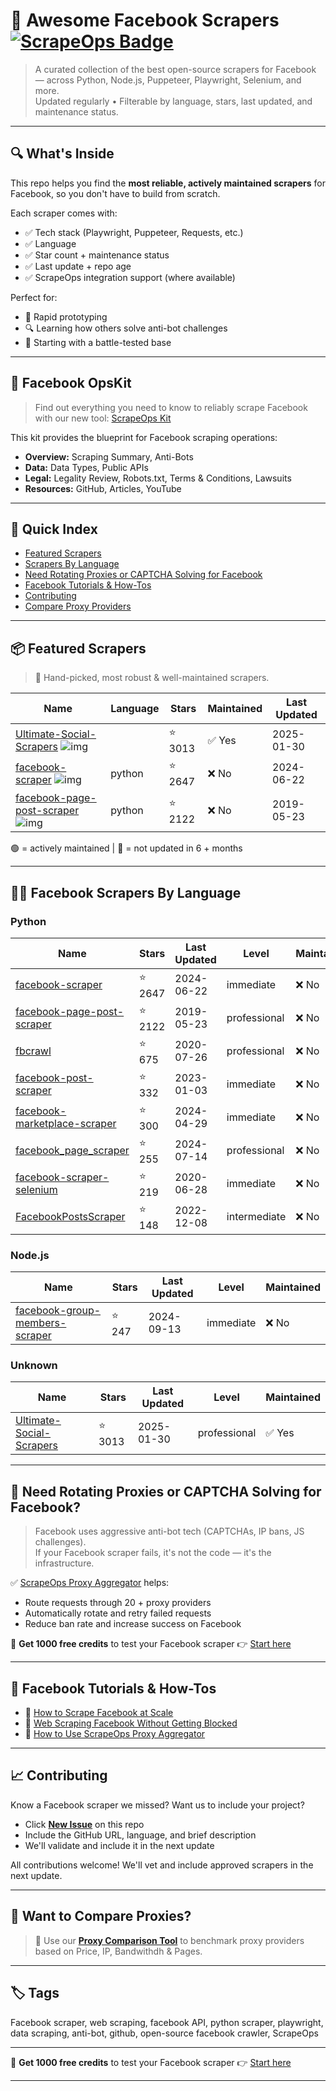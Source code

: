 # 🛒 Awesome Facebook Scrapers [![ScrapeOps Badge](https://img.shields.io/badge/powered_by-ScrapeOps-blue)](https://scrapeops.io)

> A curated collection of the best open-source scrapers for Facebook — across Python, Node.js, Puppeteer, Playwright, Selenium, and more.  
> Updated regularly • Filterable by language, stars, last updated, and maintenance status.

---

## 🔍 What's Inside
This repo helps you find the **most reliable, actively maintained scrapers** for Facebook, so you don't have to build from scratch.  

Each scraper comes with:

- ✅ Tech stack (Playwright, Puppeteer, Requests, etc.)
- ✅ Language
- ✅ Star count + maintenance status
- ✅ Last update + repo age
- ✅ ScrapeOps integration support (where available)

Perfect for:  
- 🧪 Rapid prototyping  
- 🔍 Learning how others solve anti-bot challenges  
- 🚀 Starting with a battle-tested base

---

## 🧠 Facebook OpsKit
> Find out everything you need to know to reliably scrape Facebook with our new tool: [ScrapeOps Kit](https://scrapeops.io/websites/facebook)

This kit provides the blueprint for Facebook scraping operations:
- **Overview:** Scraping Summary, Anti-Bots
- **Data:** Data Types, Public APIs
- **Legal:** Legality Review, Robots.txt, Terms & Conditions, Lawsuits
- **Resources:** GitHub, Articles, YouTube

---

## 📑 Quick Index
- [Featured Scrapers](#featured-facebook-scrapers)
- [Scrapers By Language](#facebook-scrapers-by-language)
- [Need Rotating Proxies or CAPTCHA Solving for Facebook](#rotating-proxies-or-captcha-solving-for-facebook)
- [Facebook Tutorials & How-Tos](#facebook-tutorials)
- [Contributing](#contributing)
- [Compare Proxy Providers](#compare-proxies)

---

## 📦 Featured Scrapers <a id="featured-facebook-scrapers"></a>
> 🏅 Hand-picked, most robust & well-maintained scrapers.

| Name | Language | Stars | Maintained | Last Updated |
|------|----------|-------|------------|--------------|
| [Ultimate-Social-Scrapers](https://github.com/harismuneer/Ultimate-Social-Scrapers) ![img](https://github.com/harismuneer.png?size=20) |  | ⭐ 3013 | ✅ Yes | 2025-01-30 |
| [facebook-scraper](https://github.com/kevinzg/facebook-scraper) ![img](https://github.com/kevinzg.png?size=20) | python | ⭐ 2647 | ❌ No | 2024-06-22 |
| [facebook-page-post-scraper](https://github.com/minimaxir/facebook-page-post-scraper) ![img](https://github.com/minimaxir.png?size=20) | python | ⭐ 2122 | ❌ No | 2019-05-23 |

🟢 = actively maintained \| 🔴 = not updated in 6 + months

---

## 🧑‍💻 Facebook Scrapers By Language <a id="facebook-scrapers-by-language"></a>
### Python
| Name | Stars | Last Updated | Level | Maintained |
|------|-------|--------------|-------|------------|
| [facebook-scraper](https://github.com/kevinzg/facebook-scraper) | ⭐ 2647 | 2024-06-22 | immediate | ❌ No |
| [facebook-page-post-scraper](https://github.com/minimaxir/facebook-page-post-scraper) | ⭐ 2122 | 2019-05-23 | professional | ❌ No |
| [fbcrawl](https://github.com/rugantio/fbcrawl) | ⭐ 675 | 2020-07-26 | professional | ❌ No |
| [facebook-post-scraper](https://github.com/brutalsavage/facebook-post-scraper) | ⭐ 332 | 2023-01-03 | immediate | ❌ No |
| [facebook-marketplace-scraper](https://github.com/passivebot/facebook-marketplace-scraper) | ⭐ 300 | 2024-04-29 | immediate | ❌ No |
| [facebook_page_scraper](https://github.com/shaikhsajid1111/facebook_page_scraper) | ⭐ 255 | 2024-07-14 | professional | ❌ No |
| [facebook-scraper-selenium](https://github.com/apurvmishra99/facebook-scraper-selenium) | ⭐ 219 | 2020-06-28 | immediate | ❌ No |
| [FacebookPostsScraper](https://github.com/hhsm95/FacebookPostsScraper) | ⭐ 148 | 2022-12-08 | intermediate | ❌ No |


### Node.js
| Name | Stars | Last Updated | Level | Maintained |
|------|-------|--------------|-------|------------|
| [facebook-group-members-scraper](https://github.com/floriandiud/facebook-group-members-scraper) | ⭐ 247 | 2024-09-13 | immediate | ❌ No |


### Unknown
| Name | Stars | Last Updated | Level | Maintained |
|------|-------|--------------|-------|------------|
| [Ultimate-Social-Scrapers](https://github.com/harismuneer/Ultimate-Social-Scrapers) | ⭐ 3013 | 2025-01-30 | professional | ✅ Yes |

---

## 🔐 Need Rotating Proxies or CAPTCHA Solving for Facebook?<a id="rotating-proxies-or-captcha-solving-for-facebook"></a>

> Facebook uses aggressive anti-bot tech (CAPTCHAs, IP bans, JS challenges).  
> If your Facebook scraper fails, it's not the code — it's the infrastructure.

✅ [ScrapeOps Proxy Aggregator](https://scrapeops.io/proxy-aggregator/) helps:  
- Route requests through 20 + proxy providers  
- Automatically rotate and retry failed requests  
- Reduce ban rate and increase success on Facebook

🎁 **Get 1000 free credits** to test your Facebook scraper 👉 [Start here](https://scrapeops.io)

---

## 🧠 Facebook Tutorials & How-Tos<a id="facebook-tutorials"></a>
- 📘 [How to Scrape Facebook at Scale](https://scrapeops.io/web-scraping-playbook/how-to-scrape-facebook/)
- 🔐 [Web Scraping Facebook Without Getting Blocked](https://scrapeops.io/web-scraping-playbook/web-scraping-without-getting-blocked/)
- 🧪 [How to Use ScrapeOps Proxy Aggregator](https://scrapeops.io/docs/web-scraping-proxy-api-aggregator/quickstart/)

---

## 📈 Contributing<a id="contributing"></a>

Know a Facebook scraper we missed? Want us to include your project?

- Click **[New Issue](../../issues/new)** on this repo
- Include the GitHub URL, language, and brief description
- We'll validate and include it in the next update

All contributions welcome! We'll vet and include approved scrapers in the next update.

---

## 📣 Want to Compare Proxies?<a id="compare-proxies"></a>

> 📰 Use our [**Proxy Comparison Tool**](https://scrapeops.io/proxy-providers/comparison/) to benchmark proxy providers based on Price, IP, Bandwithdh & Pages.

---

## 🏷 Tags
Facebook scraper, web scraping, facebook API, python scraper, playwright, data scraping, anti-bot, github, open-source facebook crawler, ScrapeOps


---

🎁 **Get 1000 free credits** to test your Facebook scraper 👉 [Start here](https://scrapeops.io)

---